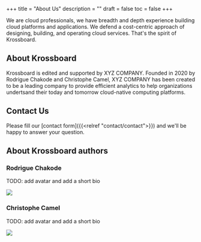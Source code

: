 +++
title = "About Us"
description = ""
draft = false
toc = false 
+++

We are cloud professionals, we have breadth and depth experience building cloud platforms and applications.
We defend a cost-centric approach of designing, building, and operating cloud services. That's the spirit of Krossboard. 

## About Krossboard
Krossboard is edited and supported by XYZ COMPANY. Founded in 2020 by Rodrigue Chakode and Christophe Camel, XYZ COMPANY has been created to be a leading company to provide efficient analytics to help organizations undertsand their today and tomorrow cloud-native computing platforms.

## Contact Us
Please fill our [contact form]({{<relref "contact/contact">}}) and we'll be happy to answer your question. 

## About Krossboard authors
### Rodrigue Chakode

TODO: add avatar and add a short bio

![](/images/company/avatar-ccamel.png)

### Christophe Camel
TODO: add avatar and add a short bio

![](/images/company/avatar-ccamel.png)